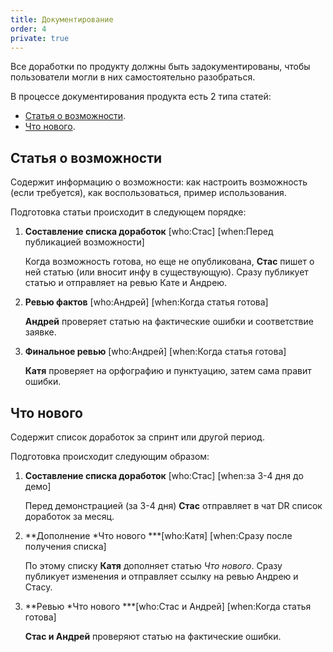 ```yaml
---
title: Документирование
order: 4
private: true
---
```


Все доработки по продукту должны быть задокументированы, чтобы пользователи могли в них самостоятельно разобраться.

В процессе документирования продукта есть 2 типа статей:

-  [Статья о возможности](#%D1%81%D1%82%D0%B0%D1%82%D1%8C%D1%8F-%D0%BE-%D0%B2%D0%BE%D0%B7%D0%BC%D0%BE%D0%B6%D0%BD%D0%BE%D1%81%D1%82%D0%B8).
-  [Что нового](#%D1%87%D1%82%D0%BE-%D0%BD%D0%BE%D0%B2%D0%BE%D0%B3%D0%BE).

## Статья о возможности

Содержит информацию о возможности: как настроить возможность (если требуется), как воспользоваться, пример использования.

Подготовка статьи происходит в следующем порядке:

1. **Составление списка доработок** [who:Стас] [when:Перед публикацией возможности]

   Когда возможность готова, но еще не опубликована, **Стас** пишет о ней статью (или вносит инфу в существующую). Сразу публикует статью и отправляет на ревью Кате и Андрею.

2. **Ревью фактов** [who:Андрей] [when:Когда статья готова]

   **Андрей** проверяет статью на фактические ошибки и соответствие заявке.

3. **Финальное ревью** [who:Андрей] [when:Когда статья готова]

   **Катя** проверяет на орфографию и пунктуацию, затем сама правит ошибки.

## Что нового

Содержит список доработок за спринт или другой период.

Подготовка происходит следующим образом:

1. **Составление списка доработок** [who:Стас] [when:за 3-4 дня до демо]

   Перед демонстрацией (за 3-4 дня) **Стас** отправляет в чат DR список доработок за месяц.

2. \*\*Дополнение \*Что нового \*\*\*[who:Катя] [when:Сразу после получения списка]

   По этому списку **Катя** дополняет статью *Что нового*. Сразу публикует изменения и отправляет ссылку на ревью Андрею и Стасу.

3. \*\*Ревью \*Что нового \*\*\*[who:Стас и Андрей] [when:Когда статья готова]

   **Стас и Андрей** проверяют статью на фактические ошибки.